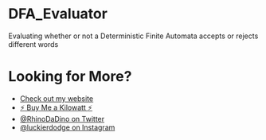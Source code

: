 # DFA_Evaluator

Evaluating whether or not a Deterministic Finite Automata accepts or rejects different words

# Looking for More?

* [Check out my website](https://www.rlewis.io)
* [:zap: Buy Me a Kilowatt :zap:](https://www.buymeacoffee.com/aVc18KuLq)
* [@RhinoDaDino on Twitter](https://twitter.com/RhinoDaDino)
* [@luckierdodge on Instagram](https://www.instagram.com/luckierdodge/)
